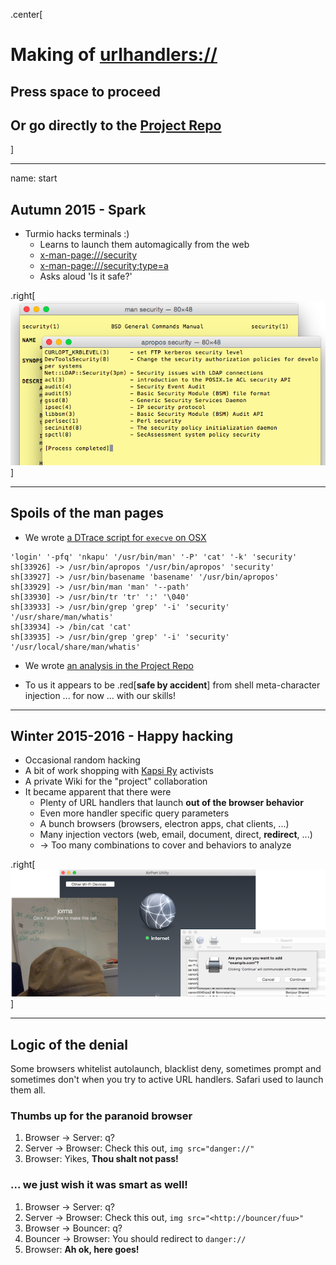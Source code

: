 <!-- markdownlint-disable MD026 MD041 -->

.center[

# Making of [urlhandlers://](#start)

## Press space to proceed

## Or go directly to the [Project Repo](https://github.com/ouspg/urlhandlers)

]

---

name: start

## Autumn 2015 - Spark

* Turmio hacks terminals :)
  * Learns to launch them automagically from the web
  * [x-man-page:///security](x-man-page:///security)
  * [x-man-page:///security;type=a](x-man-page:///security;type=a)
  * Asks aloud 'Is it safe?'

.right[![Man security](img/manpages.png)]

---

## Spoils of the man pages

* We wrote [a DTrace script for `execve` on OSX](https://github.com/ouspg/urlhandlers/blob/master/osx/execve.d)

<!-- markdownlint-disable MD013 -->

```console
'login' '-pfq' 'nkapu' '/usr/bin/man' '-P' 'cat' '-k' 'security'
sh[33926] -> /usr/bin/apropos '/usr/bin/apropos' 'security'
sh[33927] -> /usr/bin/basename 'basename' '/usr/bin/apropos'
sh[33929] -> /usr/bin/man 'man' '--path'
sh[33930] -> /usr/bin/tr 'tr' ':' '\040'
sh[33933] -> /usr/bin/grep 'grep' '-i' 'security' '/usr/share/man/whatis'
sh[33934] -> /bin/cat 'cat'
sh[33935] -> /usr/bin/grep 'grep' '-i' 'security' '/usr/local/share/man/whatis'
```

<!-- markdownlint-enable MD013 -->

* We wrote [an analysis in the Project Repo](https://github.com/ouspg/urlhandlers/blob/master/cases/x-man-page.md)

* To us it appears to be .red[**safe by accident**]
  from shell meta-character injection ... for now ... with our skills!

---

## Winter 2015-2016 - Happy hacking

* Occasional random hacking
* A bit of work shopping with [Kapsi Ry](https://www.kapsi.fi) activists
* A private Wiki for the "project" collaboration
* It became apparent that there were
  * Plenty of URL handlers that launch **out of the browser behavior**
  * Even more handler specific query parameters
  * A bunch browsers (browsers, electron apps, chat clients, ...)
  * Many injection vectors (web, email, document, direct, **redirect**, ...)
  * -> Too many combinations to cover and behaviors to analyze

.right[![Handlers to Devices](img/devices.png)]

---

## Logic of the denial

Some browsers whitelist autolaunch, blacklist deny, sometimes prompt
and sometimes don't when you try to active URL handlers. Safari used
to launch them all.

### Thumbs up for the paranoid browser

1. Browser -> Server: q?
1. Server -> Browser: Check this out, `img src="danger://"`
1. Browser: Yikes, **Thou shalt not pass!**

### ... we just wish it was smart as well!

1. Browser -> Server: q?
1. Server -> Browser: Check this out, `img src="<http://bouncer/fuu>"`
1. Browser -> Bouncer: q?
1. Bouncer -> Browser: You should redirect to `danger://`
1. Browser: **Ah ok, here goes!**
